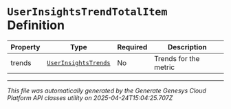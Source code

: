 # `UserInsightsTrendTotalItem` Definition

| Property | Type | Required | Description |
|----------|------|----------|-------------|
| trends | [`UserInsightsTrends`](userinsightstrends-definition.md) | No | Trends for the metric |

---

*This file was automatically generated by the Generate Genesys Cloud Platform API classes utility on 2025-04-24T15:04:25.707Z*